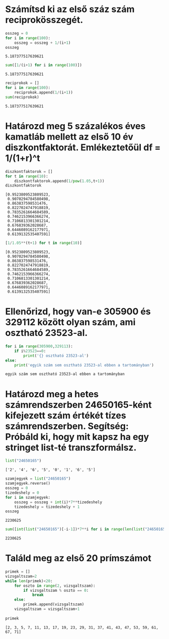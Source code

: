 # Számítsd ki az első száz szám reciprokösszegét.


```python
osszeg = 0
for i in range(100):
    osszeg = osszeg + 1/(i+1)
osszeg
```




    5.187377517639621




```python
sum([1/(i+1) for i in range(100)])
```




    5.187377517639621




```python
reciprokok = []
for i in range(100):
    reciprokok.append(1/(i+1))
sum(reciprokok)
```




    5.187377517639621



# Határozd meg 5 százalékos éves kamatláb mellett az első 10 év diszkontfaktorát. Emlékeztetőül df = 1/(1+r)^t


```python
diszkontfaktorok = []
for t in range(10):
    diszkontfaktorok.append(1/pow(1.05,t+1))
diszkontfaktorok
```




    [0.9523809523809523,
     0.9070294784580498,
     0.863837598531476,
     0.8227024747918819,
     0.7835261664684589,
     0.7462153966366274,
     0.7106813301301214,
     0.676839362028687,
     0.6446089162177971,
     0.6139132535407591]




```python
[1/1.05**(t+1) for t in range(10)]
```




    [0.9523809523809523,
     0.9070294784580498,
     0.863837598531476,
     0.8227024747918819,
     0.7835261664684589,
     0.7462153966366274,
     0.7106813301301214,
     0.676839362028687,
     0.6446089162177971,
     0.6139132535407591]



# Ellenőrizd, hogy van-e 305900 és 329112 között olyan szám, ami osztható 23523-al.


```python
for i in range(305900,329113):
    if i%23523==0:
        print('{} osztható 23523-al')
else:
    print('egyik szám sem osztható 23523-al ebben a tartományban')
```

    egyik szám sem osztható 23523-al ebben a tartományban


# Határozd meg a hetes számrendszerben 24650165-ként kifejezett szám értékét tízes számrendszerben. Segítség: Próbáld ki, hogy mit kapsz ha egy stringet list-té transzformálsz.


```python
list("24650165")
```




    ['2', '4', '6', '5', '0', '1', '6', '5']




```python
szamjegyek = list("24650165")
szamjegyek.reverse()
osszeg = 0
tizedeshely = 0
for i in szamjegyek:
    osszeg = osszeg + int(i)*7**tizedeshely
    tizedeshely = tizedeshely + 1
osszeg
```




    2230625




```python
sum([int(list("24650165")[-i-1])*7**i for i in range(len(list("24650165")))])
```




    2230625



# Találd meg az első 20 prímszámot


```python
primek = []
vizsgaltszam=2
while len(primek)<20:
    for oszto in range(2, vizsgaltszam):
        if vizsgaltszam % oszto == 0:
            break
    else:
        primek.append(vizsgaltszam)
    vizsgaltszam = vizsgaltszam+1
    
primek
```




    [2, 3, 5, 7, 11, 13, 17, 19, 23, 29, 31, 37, 41, 43, 47, 53, 59, 61, 67, 71]


